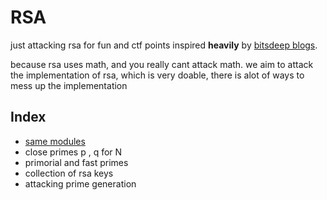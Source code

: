 # RSA
just attacking rsa for fun and ctf points inspired **heavily** by [bitsdeep blogs](https://bitsdeep.com/).     
     

because rsa uses math, and you really cant attack math. we aim to attack the implementation of rsa, which is very doable, there is alot of ways to mess up the implementation

## Index
- [same modules](./same-modules.md)
- close primes p , q for N
- primorial and fast primes
- collection of rsa keys
- attacking prime generation 
